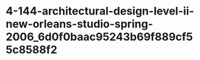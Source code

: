 # 4-144-architectural-design-level-ii-new-orleans-studio-spring-2006_6d0f0baac95243b69f889cf55c8588f2